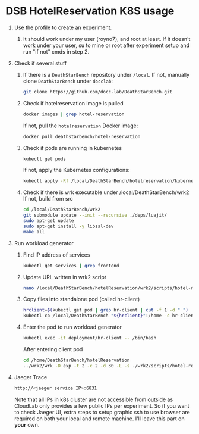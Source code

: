 # DSB HotelReservation K8S usage

1. Use the profile to create an experiment.
   1.  It should work under my user (royno7), and root at least. If it doesn't work under your user, su to mine or root after experiment setup and run "if not" cmds in step 2.
2. Check if several stuff
   1. If there is a `DeathStarBench` repository under `/local`.
      If not, manually clone `DeathStarBench` under `docclab`:
      ```bash
      git clone https://github.com/docc-lab/DeathStarBench.git
      ```
   2. Check if hotelreservation image is pulled
      ```bash
      docker images | grep hotel-reservation
      ```
      If not, pull the `hotelreservation` Docker image:
      ```bash
      docker pull deathstarbench/hotel-reservation
      ```
   3. Check if pods are running in kubernetes
      ```bash
      kubectl get pods
      ```
      If not, apply the Kubernetes configurations:
      ```bash
      kubectl apply -Rf /local/DeathStarBench/hotelreservation/kubernetes
      ```
   4. Check if there is wrk executable under /local/DeathStarBench/wrk2
      If not, build from src
      ```bash
      cd /local/DeathStarBench/wrk2
      git submodule update --init --recursive ./deps/luajit/
      sudo apt-get update
      sudo apt-get install -y libssl-dev
      make all
      ```

3. Run workload generator 
   1. Find IP address of services
      ```bash
      kubectl get services | grep frontend
      ```
   2. Update URL written in wrk2 script
      ```bash
      nano /local/DeathStarBench/hotelReservation/wrk2/scripts/hotel-reservation/mixed-workload_type_1.lua
      ```
   3. Copy files into standalone pod (called hr-client)
      ```bash
      hrclient=$(kubectl get pod | grep hr-client | cut -f 1 -d " ")
      kubectl cp /local/DeathStarBench "${hrclient}":/home -c hr-client
      ```
   4. Enter the pod to run workload generator
      ```bash
      kubectl exec -it deployment/hr-client -- /bin/bash
      ```
      After entering client pod
      ```bash
      cd /home/DeathStarBench/hotelReservation
      ../wrk2/wrk -D exp -t 2 -c 2 -d 30 -L -s ./wrk2/scripts/hotel-reservation/mixed-workload_type_1.lua http://<replace with frontend ip in I. >:5000 -R 2
      ```

4. Jaeger Trace
   ```bash
   http://<jaeger service IP>:6831
   ```
   Note that all IPs in k8s cluster are not accessible from outside as CloudLab only provides a few public IPs per experiment.
   So if you want to check Jaeger UI, extra steps to setup graphic ssh to use browser are required on both your local and remote machine. I'll leave this part on **your** own.